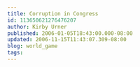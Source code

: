 ```yaml
---
title: Corruption in Congress
id: 113650621276476207
author: Kirby Urner
published: 2006-01-05T18:43:00.000-08:00
updated: 2006-11-15T11:43:07.309-08:00
blog: world_game
tags: 
---
```


